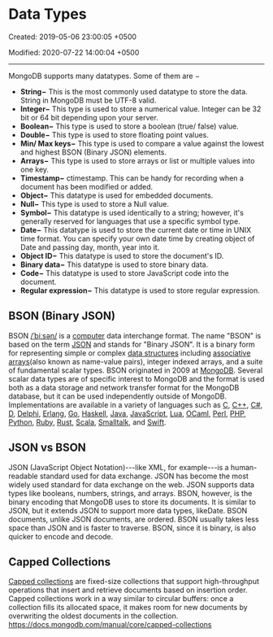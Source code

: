 # Data Types

Created: 2019-05-06 23:00:05 +0500

Modified: 2020-07-22 14:00:04 +0500

---

MongoDB supports many datatypes. Some of them are −

- **String−** This is the most commonly used datatype to store the data. String in MongoDB must be UTF-8 valid.
- **Integer−** This type is used to store a numerical value. Integer can be 32 bit or 64 bit depending upon your server.
- **Boolean−** This type is used to store a boolean (true/ false) value.
- **Double−** This type is used to store floating point values.
- **Min/ Max keys−** This type is used to compare a value against the lowest and highest BSON (Binary JSON) elements.
- **Arrays−** This type is used to store arrays or list or multiple values into one key.
- **Timestamp−** ctimestamp. This can be handy for recording when a document has been modified or added.
- **Object−** This datatype is used for embedded documents.
- **Null−** This type is used to store a Null value.
- **Symbol−** This datatype is used identically to a string; however, it's generally reserved for languages that use a specific symbol type.
- **Date−** This datatype is used to store the current date or time in UNIX time format. You can specify your own date time by creating object of Date and passing day, month, year into it.
- **Object ID−** This datatype is used to store the document's ID.
- **Binary data−** This datatype is used to store binary data.
- **Code−** This datatype is used to store JavaScript code into the document.
- **Regular expression−** This datatype is used to store regular expression.

## BSON (Binary JSON)

BSON [/ˈbiːsən/](https://en.wikipedia.org/wiki/Help:IPA/English) is a [computer](https://en.wikipedia.org/wiki/Computer) data interchange format. The name "BSON" is based on the term [JSON](https://en.wikipedia.org/wiki/JSON) and stands for "Binary JSON". It is a binary form for representing simple or complex [data structures](https://en.wikipedia.org/wiki/Data_structure) including [associative arrays](https://en.wikipedia.org/wiki/Associative_array)(also known as name-value pairs), integer indexed arrays, and a suite of fundamental scalar types. BSON originated in 2009 at [MongoDB](https://en.wikipedia.org/wiki/MongoDB). Several scalar data types are of specific interest to MongoDB and the format is used both as a data storage and network transfer format for the MongoDB database, but it can be used independently outside of MongoDB. Implementations are available in a variety of languages such as [C](https://en.wikipedia.org/wiki/C_(programming_language)), [C++](https://en.wikipedia.org/wiki/C%2B%2B), [C#](https://en.wikipedia.org/wiki/C_Sharp_(programming_language)), [D](https://en.wikipedia.org/wiki/D_(programming_language)), [Delphi](https://en.wikipedia.org/wiki/Delphi_(IDE)), [Erlang](https://en.wikipedia.org/wiki/Erlang_(programming_language)), [Go](https://en.wikipedia.org/wiki/Go_(programming_language)), [Haskell](https://en.wikipedia.org/wiki/Haskell_(programming_language)), [Java](https://en.wikipedia.org/wiki/Java_(programming_language)), [JavaScript](https://en.wikipedia.org/wiki/JavaScript), [Lua](https://en.wikipedia.org/wiki/Lua_(programming_language)), [OCaml](https://en.wikipedia.org/wiki/OCaml), [Perl](https://en.wikipedia.org/wiki/Perl), [PHP](https://en.wikipedia.org/wiki/PHP), [Python](https://en.wikipedia.org/wiki/Python_(programming_language)), [Ruby](https://en.wikipedia.org/wiki/Ruby_(programming_language)), [Rust](https://en.wikipedia.org/wiki/Rust_(programming_language)), [Scala](https://en.wikipedia.org/wiki/Scala_(programming_language)), [Smalltalk](https://en.wikipedia.org/wiki/Smalltalk), and [Swift](https://en.wikipedia.org/wiki/Swift_(programming_language)).

## JSON vs BSON

JSON (JavaScript Object Notation)---like XML, for example---is a human-readable standard used for data exchange. JSON has become the most widely used standard for data exchange on the web. JSON supports data types like booleans, numbers, strings, and arrays.
BSON, however, is the binary encoding that MongoDB uses to store its documents. It is similar to JSON, but it extends JSON to support more data types, likeDate. BSON documents, unlike JSON documents, are ordered. BSON usually takes less space than JSON and is faster to traverse. BSON, since it is binary, is also quicker to encode and decode.

## Capped Collections

[Capped collections](https://docs.mongodb.com/manual/reference/glossary/#term-capped-collection) are fixed-size collections that support high-throughput operations that insert and retrieve documents based on insertion order. Capped collections work in a way similar to circular buffers: once a collection fills its allocated space, it makes room for new documents by overwriting the oldest documents in the collection.
<https://docs.mongodb.com/manual/core/capped-collections>
